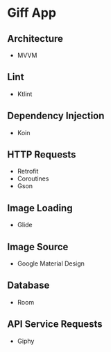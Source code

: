 # Giff App

## Architecture

* MVVM

## Lint

* Ktlint

## Dependency Injection

* Koin

## HTTP Requests

* Retrofit
* Coroutines
* Gson

## Image Loading

* Glide

## Image Source
* Google Material Design

## Database
* Room

## API Service Requests

* Giphy